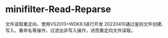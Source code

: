 # minifilter-Read-Reparse
文件读取重定向，使用VS2013+WDK8.1进行开发
20220410通过鉴别文件创建、写入、重命名等操作，过滤出非写入操作，进而重定向文件读取。
